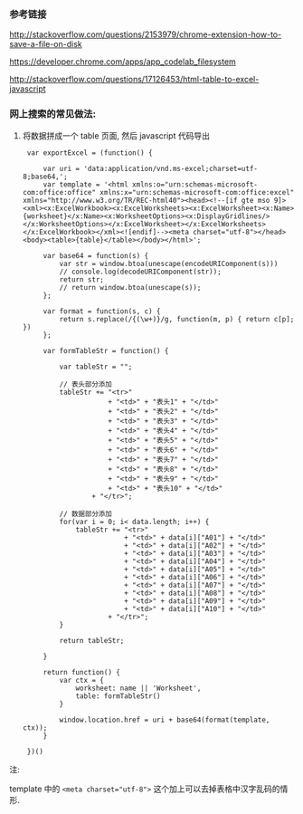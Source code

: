 ### 参考链接

<http://stackoverflow.com/questions/2153979/chrome-extension-how-to-save-a-file-on-disk>

<https://developer.chrome.com/apps/app_codelab_filesystem>

<http://stackoverflow.com/questions/17126453/html-table-to-excel-javascript>

### 网上搜索的常见做法:

1. 将数据拼成一个 table 页面, 然后 javascript 代码导出

		var exportExcel = (function() {

			var uri = 'data:application/vnd.ms-excel;charset=utf-8;base64,';
			var template = '<html xmlns:o="urn:schemas-microsoft-com:office:office" xmlns:x="urn:schemas-microsoft-com:office:excel" xmlns="http://www.w3.org/TR/REC-html40"><head><!--[if gte mso 9]><xml><x:ExcelWorkbook><x:ExcelWorksheets><x:ExcelWorksheet><x:Name>{worksheet}</x:Name><x:WorksheetOptions><x:DisplayGridlines/></x:WorksheetOptions></x:ExcelWorksheet></x:ExcelWorksheets></x:ExcelWorkbook></xml><![endif]--><meta charset="utf-8"></head><body><table>{table}</table></body></html>';

			var base64 = function(s) { 
				var str = window.btoa(unescape(encodeURIComponent(s))) 
				// console.log(decodeURIComponent(str));
				return str;
				// return window.btoa(unescape(s));
			};

			var format = function(s, c) {
				return s.replace(/{(\w+)}/g, function(m, p) { return c[p]; }) 
			};

			var formTableStr = function() {

				var tableStr = "";

				// 表头部分添加
				tableStr += "<tr>"
							+ "<td>" + "表头1" + "</td>"
							+ "<td>" + "表头2" + "</td>"
							+ "<td>" + "表头3" + "</td>"
							+ "<td>" + "表头4" + "</td>"
							+ "<td>" + "表头5" + "</td>"
							+ "<td>" + "表头6" + "</td>"
							+ "<td>" + "表头7" + "</td>"
							+ "<td>" + "表头8" + "</td>"
							+ "<td>" + "表头9" + "</td>"
							+ "<td>" + "表头10" + "</td>"
						+ "</tr>";

				// 数据部分添加
				for(var i = 0; i< data.length; i++) {
					tableStr += "<tr>"
								+ "<td>" + data[i]["A01"] + "</td>"
								+ "<td>" + data[i]["A02"] + "</td>"
								+ "<td>" + data[i]["A03"] + "</td>"
								+ "<td>" + data[i]["A04"] + "</td>"
								+ "<td>" + data[i]["A05"] + "</td>"
								+ "<td>" + data[i]["A06"] + "</td>"
								+ "<td>" + data[i]["A07"] + "</td>"
								+ "<td>" + data[i]["A08"] + "</td>"
								+ "<td>" + data[i]["A09"] + "</td>"
								+ "<td>" + data[i]["A10"] + "</td>"
							+ "</tr>";
				}

				return tableStr;

			}

			return function() {
				var ctx = {
					worksheet: name || 'Worksheet', 
					table: formTableStr()
				}

				window.location.href = uri + base64(format(template, ctx));
			}

		})()

注: 

template 中的 `<meta charset="utf-8">` 这个加上可以去掉表格中汉字乱码的情形.